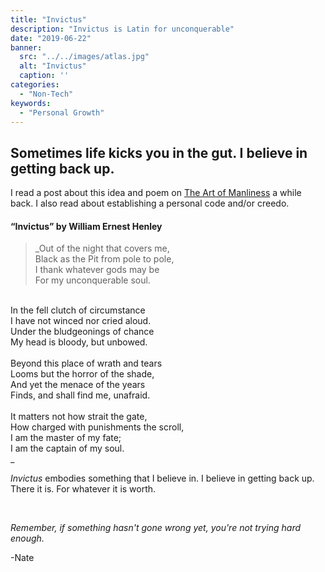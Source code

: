 ```yaml
---
title: "Invictus"
description: "Invictus is Latin for unconquerable"
date: "2019-06-22"
banner:
  src: "../../images/atlas.jpg"
  alt: "Invictus"
  caption: ''
categories:
  - "Non-Tech"
keywords:
  - "Personal Growth"
---
```


## Sometimes life kicks you in the gut. I believe in getting back up.

I read a post about this idea and poem on [The Art of Manliness](https://www.artofmanliness.com) a while back. I also read about establishing a personal code and/or creedo.

#### “Invictus” by William Ernest Henley

>_Out of the night that covers me, <br />
Black as the Pit from pole to pole, <br />
I thank whatever gods may be <br />
For my unconquerable soul. <br />
<br />
In the fell clutch of circumstance <br />
I have not winced nor cried aloud. <br />
Under the bludgeonings of chance <br />
My head is bloody, but unbowed. <br />
<br />
Beyond this place of wrath and tears <br />
Looms but the horror of the shade, <br />
And yet the menace of the years <br />
Finds, and shall find me, unafraid. <br />
<br />
It matters not how strait the gate, <br />
How charged with punishments the scroll, <br />
I am the master of my fate; <br />
I am the captain of my soul. <br />_

_Invictus_ embodies something that I believe in. I believe in getting back up. There it is. For whatever it is worth.


<br />

_Remember, if something hasn't gone wrong yet, you're not trying hard enough._

-Nate
